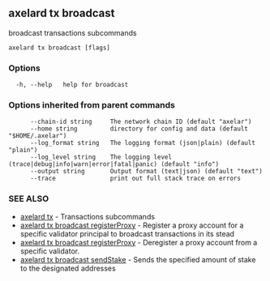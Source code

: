 ## axelard tx broadcast

broadcast transactions subcommands

```
axelard tx broadcast [flags]
```

### Options

```
  -h, --help   help for broadcast
```

### Options inherited from parent commands

```
      --chain-id string     The network chain ID (default "axelar")
      --home string         directory for config and data (default "$HOME/.axelar")
      --log_format string   The logging format (json|plain) (default "plain")
      --log_level string    The logging level (trace|debug|info|warn|error|fatal|panic) (default "info")
      --output string       Output format (text|json) (default "text")
      --trace               print out full stack trace on errors
```

### SEE ALSO

- [axelard tx](axelard_tx.md)	 - Transactions subcommands
- [axelard tx broadcast registerProxy](axelard_tx_broadcast_registerProxy.md)	 - Register a proxy account for a specific validator principal to broadcast transactions in its stead
- [axelard tx broadcast registerProxy](axelard_tx_broadcast_registerProxy.md)	 - Deregister a proxy account from a specific validator.
- [axelard tx broadcast sendStake](axelard_tx_broadcast_sendStake.md)	 - Sends the specified amount of stake to the designated addresses

